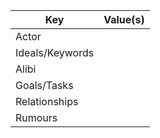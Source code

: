 | Key             | Value(s) |
| --------------- | -------- |
| Actor           |          |
| Ideals/Keywords |          |
| Alibi           |          |
| Goals/Tasks     |          |
| Relationships   |          |
| Rumours         |          |
